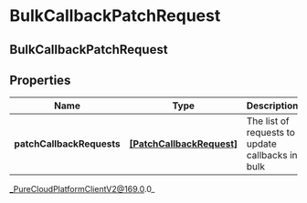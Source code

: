 # BulkCallbackPatchRequest

## BulkCallbackPatchRequest

## Properties

|Name | Type | Description | Notes|
|------------ | ------------- | ------------- | -------------|
| **patchCallbackRequests** | [**[PatchCallbackRequest]**]([PatchCallbackRequest]) | The list of requests to update callbacks in bulk | |



_PureCloudPlatformClientV2@169.0.0_
